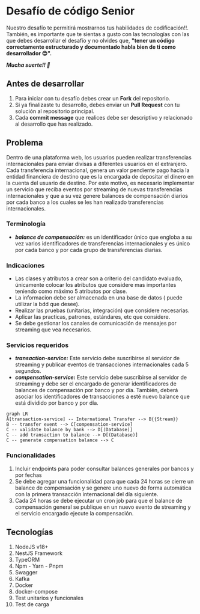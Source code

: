 # Desafío de código Senior
Nuestro desafío te permitirá mostrarnos tus habilidades de codificación!!. También, es importante que te sientas a gusto con las tecnologías con las que debes desarrollar el desafío y no olvides que, **"tener un código correctamente estructurado y documentado habla bien de ti como desarrollador :blush:".**

***Mucha suerte!! :muscle:***

## Antes de desarrollar 
1. Para iniciar con tu desafío debes crear un **Fork** del repositorio.
2. Si ya finalizaste tu desarrollo, debes enviar un **Pull Request** con tu solución al repositorio principal.
3. Cada **commit message** que realices debe ser descriptivo y relacionado al desarrollo que has realizado.


## Problema
Dentro de una plataforma web, los usuarios pueden realizar transferencias internacionales para enviar divisas a diferentes usuarios en el extranjero. Cada transferencia internacional, genera un valor pendiente pago hacia la entidad financiera de destino que es la encargada de depositar el dinero en la cuenta del usuario de destino. Por este motivo, es necesario implementar un servicio que reciba eventos por streaming de nuevas transferencias internacionales y que a su vez genere balances de compensación diarios por cada banco a los cuales se les han realizado transferencias internacionales.

### Terminología
* ***balance de compensación:*** es un identificador único que engloba a su vez varios identificadores de transferencias internacionales y es único por cada banco y por cada grupo de transferencias diarias.

### Indicaciones
- Las clases y atributos a crear son a criterio del candidato evaluado, únicamente colocar los atributos que considere mas importantes teniendo como máximo 5 atributos por clase.
- La informacion debe ser almacenada en una base de datos ( puede utilizar la bdd que desee).
- Realizar las pruebas (unitarias, integración) que considere necesarias.
- Aplicar las practicas, patrones, estándares, etc que considere.
- Se debe gestionar los canales de comunicación de mensajes por streaming que vea necesarios.

### Servicios requeridos
- ***transaction-service:*** Este servicio debe suscribirse al servidor de streaming y publicar eventos de transacciones internacionales cada 5 segundos.
- ***compensation-service:*** Este servicio debe suscribirse al servidor de streaming y debe ser el encargado de generar identificadores de balances de compensación por banco y por día. También, deberá asociar los identificadores de transacciones a esté nuevo balance que está dividido por banco y por día.

```mermaid
graph LR
A[transaction-service] -- International Transfer --> B{{Stream}}
B -- transfer event --> C[compensation-service]
C -- validate balance by bank --> D[(Database)]
C -- add transaction to balance --> D[(Database)]
C -- generate compensation balance --> C
```

### Funcionalidades
1. Incluir endpoints para poder consultar balances generales por bancos y por fechas
2. Se debe agregar una funcionalidad para que cada 24 horas se cierre un balance de compensación y se genere uno nuevo de forma automática con la primera transacción internacional del día siguiente.
3. Cada 24 horas se debe ejecutar un cron job para que el balance de compensación general se publique en un nuevo evento de streaming y el servicio encargado ejecute la compensación.

## Tecnologías
1. NodeJS v18+
2. NestJS Framework
3. TypeORM
4. Npm - Yarn - Pnpm
5. Swagger
6. Kafka
7. Docker
8. docker-compose
9. Test unitarios y funcionales
10. Test de carga